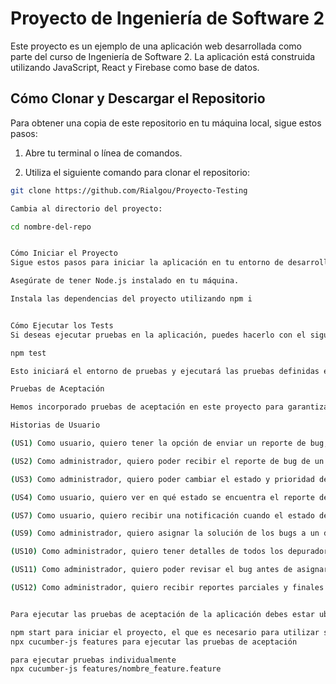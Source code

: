 # Proyecto de Ingeniería de Software 2

Este proyecto es un ejemplo de una aplicación web desarrollada como parte del curso de Ingeniería de Software 2. La aplicación está construida utilizando JavaScript, React y Firebase como base de datos.

## Cómo Clonar y Descargar el Repositorio

Para obtener una copia de este repositorio en tu máquina local, sigue estos pasos:

1. Abre tu terminal o línea de comandos.

2. Utiliza el siguiente comando para clonar el repositorio:

```bash
git clone https://github.com/Rialgou/Proyecto-Testing

Cambia al directorio del proyecto:

cd nombre-del-repo


Cómo Iniciar el Proyecto
Sigue estos pasos para iniciar la aplicación en tu entorno de desarrollo:

Asegúrate de tener Node.js instalado en tu máquina.

Instala las dependencias del proyecto utilizando npm i


Cómo Ejecutar los Tests
Si deseas ejecutar pruebas en la aplicación, puedes hacerlo con el siguiente comando:

npm test

Esto iniciará el entorno de pruebas y ejecutará las pruebas definidas en el proyecto.

Pruebas de Aceptación

Hemos incorporado pruebas de aceptación en este proyecto para garantizar que las funcionalidades críticas cumplan con los requisitos especificados. Estas pruebas están escritas utilizando Cucumber y Selenium WebDriver. La elección de estas tecnologías se basa en su capacidad para simular interacciones del usuario y ejecutar pruebas de extremo a extremo de manera efectiva.

Historias de Usuario

(US1) Como usuario, quiero tener la opción de enviar un reporte de bug, para que me lo solucionen.

(US2) Como administrador, quiero poder recibir el reporte de bug de un usuario, para tener en cuenta la prioridad.

(US3) Como administrador, quiero poder cambiar el estado y prioridad de un reporte de bug, para poder retroalimentar el estado del bug al usuario.

(US4) Como usuario, quiero ver en qué estado se encuentra el reporte de bug que envié, para saber su estado.

(US7) Como usuario, quiero recibir una notificación cuando el estado de mi reporte cambie, para saber el estado del bug.

(US9) Como administrador, quiero asignar la solución de los bugs a un depurador, para que lo solucione.

(US10) Como administrador, quiero tener detalles de todos los depuradores que han trabajado en el proyecto del bug notificado, para ver su información.

(US11) Como administrador, quiero poder revisar el bug antes de asignarlo a un depurador, para asegurarme de que el problema existe.

(US12) Como administrador, quiero recibir reportes parciales y finales de los bugs por parte de los depuradores.


Para ejecutar las pruebas de aceptación de la aplicación debes estar ubicado en la raiz del programa, luego en bash

npm start para iniciar el proyecto, el que es necesario para utilizar selenium
npx cucumber-js features para ejecutar las pruebas de aceptación

para ejecutar pruebas individualmente
npx cucumber-js features/nombre_feature.feature 
```
